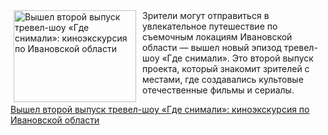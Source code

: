 <!--2025-08-13 09:27:52-->
<div class="yb">
  <div class="rss kino_teatr"><a href="https://www.kino-teatr.ru/blog/y2025/8-13/2121/" title="Вышел второй выпуск тревел-шоу «Где снимали»: киноэкскурсия по Ивановской области"><img src="https://www.kino-teatr.ru/blog/1/2/2121/poster.jpg" width="196" height="147" align="left" hspace="5" style="margin: 0px 10px 0px 5px" alt="Вышел второй выпуск тревел-шоу «Где снимали»: киноэкскурсия по Ивановской области"/></a>Зрители могут отправиться в увлекательное путешествие по съемочным локациям Ивановской области — вышел новый эпизод тревел-шоу «Где снимали». Это второй выпуск проекта, который знакомит зрителей с местами, где создавались культовые отечественные фильмы и сериалы. <p class="titl"><a href="https://www.kino-teatr.ru/blog/y2025/8-13/2121/">Вышел второй выпуск тревел-шоу «Где снимали»: киноэкскурсия по Ивановской области</a></p></div>
</div>
